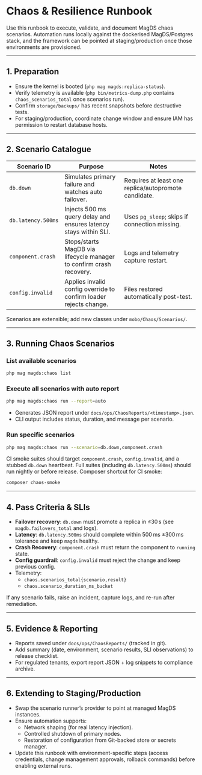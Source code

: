 # Chaos & Resilience Runbook

Use this runbook to execute, validate, and document MagDS chaos scenarios. Automation runs locally against the dockerised MagDS/Postgres stack, and the framework can be pointed at staging/production once those environments are provisioned.

---

## 1. Preparation
- Ensure the kernel is booted (`php mag magds:replica-status`).
- Verify telemetry is available (`php bin/metrics-dump.php` contains `chaos_scenarios_total` once scenarios run).
- Confirm `storage/backups/` has recent snapshots before destructive tests.
- For staging/production, coordinate change window and ensure IAM has permission to restart database hosts.

---

## 2. Scenario Catalogue
| Scenario ID | Purpose | Notes |
|-------------|---------|-------|
| `db.down` | Simulates primary failure and watches auto failover. | Requires at least one replica/autopromote candidate. |
| `db.latency.500ms` | Injects 500 ms query delay and ensures latency stays within SLI. | Uses `pg_sleep`; skips if connection missing. |
| `component.crash` | Stops/starts MagDB via lifecycle manager to confirm crash recovery. | Logs and telemetry capture restart. |
| `config.invalid` | Applies invalid config override to confirm loader rejects change. | Files restored automatically post-test. |

Scenarios are extensible; add new classes under `mobo/Chaos/Scenarios/`.

---

## 3. Running Chaos Scenarios
### List available scenarios
```bash
php mag magds:chaos list
```

### Execute all scenarios with auto report
```bash
php mag magds:chaos run --report=auto
```
- Generates JSON report under `docs/ops/ChaosReports/<timestamp>.json`.
- CLI output includes status, duration, and message per scenario.

### Run specific scenarios
```bash
php mag magds:chaos run --scenario=db.down,component.crash
```

CI smoke suites should target `component.crash`, `config.invalid`, and a stubbed `db.down` heartbeat. Full suites (including `db.latency.500ms`) should run nightly or before release.
Composer shortcut for CI smoke:
```bash
composer chaos-smoke
```

---

## 4. Pass Criteria & SLIs
- **Failover recovery**: `db.down` must promote a replica in ≤30 s (see `magdb.failovers_total` and logs).
- **Latency**: `db.latency.500ms` should complete within 500 ms ±300 ms tolerance and keep `magds` healthy.
- **Crash Recovery**: `component.crash` must return the component to `running` state.
- **Config guardrail**: `config.invalid` must reject the change and keep previous config.
- Telemetry:
  - `chaos.scenarios_total{scenario,result}`
  - `chaos.scenario_duration_ms_bucket`

If any scenario fails, raise an incident, capture logs, and re-run after remediation.

---

## 5. Evidence & Reporting
- Reports saved under `docs/ops/ChaosReports/` (tracked in git).
- Add summary (date, environment, scenario results, SLI observations) to release checklist.
- For regulated tenants, export report JSON + log snippets to compliance archive.

---

## 6. Extending to Staging/Production
- Swap the scenario runner’s provider to point at managed MagDS instances.
- Ensure automation supports:
  - Network shaping (for real latency injection).
  - Controlled shutdown of primary nodes.
  - Restoration of configuration from Git-backed store or secrets manager.
- Update this runbook with environment-specific steps (access credentials, change management approvals, rollback commands) before enabling external runs.
